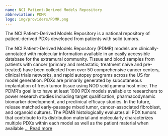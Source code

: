 ```yaml
---
name: NCI Patient-Derived Models Repository
abbreviation: PDMR
logo: img/providers/PDMR.png
---
```


The NCI Patient-Derived Models Repository is a national repository of patient-derived PDXs developed from patients with solid tumors.

The NCI Patient-Derived Models Repository (PDMR) models are clinically-annotated with molecular information available in an easily accessible database for the extramural community. Tissue and blood samples from patients with cancer (primary and metastatic; treatment naïve and pre-treated) have been collected from over 50 comprehensive cancer centers, clinical trials networks, and rapid autopsy programs across the US for model generation. PDXs are primarily generated by subcutaneous implantation of fresh tumor tissue using NOD scid gamma host mice. The PDMR’s goal is to have at least 1000 PDX models available to researchers to power research studies including target qualification, pharmacodynamic biomarker development, and preclinical efficacy studies. In the future, release matched early-passage mixed tumor, cancer-associated fibroblast, and organoid cultures. The PDMR histologically evaluates all PDX tumors that contribute to its distribution material and molecularly characterizes multiple PDXs within each model as well as the patient material when available [... Read more](https://pdmr.cancer.gov)
